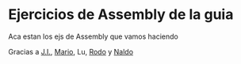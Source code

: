 # Ejercicios de Assembly de la guia
Aca estan los ejs de Assembly que vamos haciendo

Gracias a [J.I.](https://github.com/jignacio14), [Mario](https://github.com/Dayrustz7u7), Lu, [Rodo](https://github.com/RodoAlbornoz) y [Naldo](https://github.com/Naldo104708)
